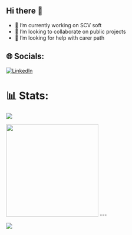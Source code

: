 ## Hi there 👋

- 🔭 I’m currently working on SCV soft
- 👯 I’m looking to collaborate on public projects
- 🤔 I’m looking for help with carer path


## 🌐 Socials:
[![LinkedIn](https://img.shields.io/badge/LinkedIn-%230077B5.svg?logo=linkedin&logoColor=white)](https://linkedin.com/in/https://www.linkedin.com/in/vicentemariano) 

# 📊 Stats:
![](https://github-readme-stats.vercel.app/api/top-langs/?username=vmariano&theme=dark&hide_border=false&include_all_commits=true&count_private=true&layout=compact)

<img src="https://rm.up.railway.app/" width="250px"/>
---

[![](https://visitcount.itsvg.in/api?id=vmariano&icon=0&color=0)](https://visitcount.itsvg.in)

<!-- Proudly created with GPRM ( https://gprm.itsvg.in ) -->
